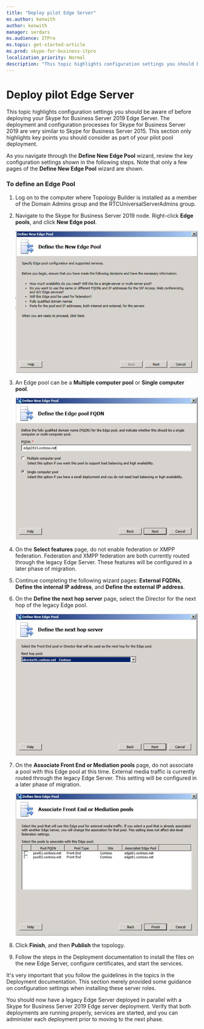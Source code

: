 ```yaml
---
title: "Deploy pilot Edge Server"
ms.author: kenwith
author: kenwith
manager: serdars
ms.audience: ITPro
ms.topic: get-started-article
ms.prod: skype-for-business-itpro
localization_priority: Normal
description: "This topic highlights configuration settings you should be aware of prior to deploying your Skype for Business Server 2019 Edge Server. The deployment and configuration processes for Skype for Business Server 2019 are very similar to Skype for Business Server 2015. This section only highlights key points you should consider as part of your pilot pool deployment. For detailed steps, see Deploying external user access in Skype for Business Server 2019 in the Deployment documentation, which describes the deployment process and also gives configuration information for external user access."
---
```


# Deploy pilot Edge Server

This topic highlights configuration settings you should be aware of before deploying your Skype for Business Server 2019 Edge Server. The deployment and configuration processes for Skype for Business Server 2019 are very similar to Skype for Business Server 2015. This section only highlights key points you should consider as part of your pilot pool deployment. <!-- For detailed steps, see 
 [Deploying external user access in Skype for Business Server 2019](../deployment/deploying-external-user-access/deploying-external-user-access.md) in the Deployment documentation, which describes the deployment process and also gives configuration information for external user access.  -->
  
As you navigate through the **Define New Edge Pool** wizard, review the key configuration settings shown in the following steps. Note that only a few pages of the **Define New Edge Pool** wizard are shown. 
  
### To define an Edge Pool

1. Log on to the computer where Topology Builder is installed as a member of the Domain Admins group and the RTCUniversalServerAdmins group.
    
2. Navigate to the Skype for Business Server 2019 node. Right-click **Edge pools**, and click **New Edge pool**.
    
     ![Define the New Edge Pool dialog box](../media/migration_ocs_topo_edgepool_page1.JPG)
  
3. An Edge pool can be a **Multiple computer pool** or **Single computer pool**.
    
     ![Define the Edge Pool FQDN dialog box](../media/migration_ocs_topo_edgepool_page2.JPG)
  
4. On the **Select features** page, do not enable federation or XMPP federation. Federation and XMPP federation are both currently routed through the legacy Edge Server. These features will be configured in a later phase of migration. 

  
5. Continue completing the following wizard pages: **External FQDNs**, **Define the internal IP address**, and **Define the external IP address**.
    
6. On the **Define the next hop server** page, select the Director for the next hop of the legacy Edge pool. 
    
     ![Define the Next Hop dialog box](../media/migration_ocs_topo_edgepool_page7.JPG)
  
7. On the **Associate Front End or Mediation pools** page, do not associate a pool with this Edge pool at this time. External media traffic is currently routed through the legacy Edge Server. This setting will be configured in a later phase of migration. 
    
     ![Associate Front End Pools dialog box](../media/migration_ocs_topo_edgepool_page8.JPG)
  
8. Click **Finish**, and then **Publish** the topology. 
    
9. Follow the steps in the Deployment documentation to install the files on the new Edge Server, configure certificates, and start the services. 
<!-- [Install Edge Servers for Skype for Business Server 2019](../deployment/deploying-external-user-access/install-edge-servers.md) in -->
    
It's very important that you follow the guidelines in the topics in the Deployment documentation. This section merely provided some guidance on configuration settings when installing these server roles. 
<!-- [Deploying external user access in Skype for Business Server 2019](../deployment/deploying-external-user-access/deploying-external-user-access.md) -->
  
You should now have a legacy Edge Server deployed in parallel with a Skype for Business Server 2019 Edge server deployment. Verify that both deployments are running properly, services are started, and you can administer each deployment prior to moving to the next phase. 
  

